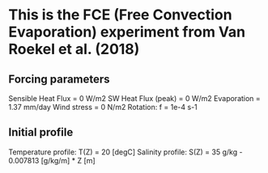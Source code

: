 # This is the FCE (Free Convection Evaporation) experiment from Van Roekel et al. (2018)

## Forcing parameters

Sensible Heat Flux = 0 W/m2
SW Heat Flux (peak) = 0 W/m2
Evaporation = 1.37 mm/day
Wind stress = 0 N/m2
Rotation: f = 1e-4 s-1

## Initial profile

Temperature profile: T(Z) = 20 [degC]
Salinity profile:    S(Z) = 35 g/kg - 0.007813 [g/kg/m] * Z [m]